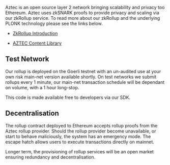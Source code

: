 Aztec is an open source layer 2 network bringing scalability and privacy too Ethereum. Aztec uses zkSNARK proofs to provide privacy and scaling via our zkRollup service. To read more about our zkRollup and the underlying PLONK technology please see the links below.

- <a href="https://medium.com/aztec-protocol/aztec-zkrollup-layer-2-privacy-1978e90ee3b6" target="_blank">ZkRollup Introduction</a>

- <a href="https://aztec.network/research" target="_blank">AZTEC Content Library</a>

## Test Network

Our rollup is deployed on the Goerli testnet with an un-audited use at your own risk main-net version available shortly. On test networks we submit rollups every 1 minute, our main-net transaction schedule will be dependant on volume, with a 1 hour long-stop.

This code is made available free to developers via our SDK.

## Decentralisation

The rollup contract deployed to Ethereum accepts rollup proofs from the Aztec rollup provider. Should the rollup provider become unavailable, or start to behave maliciously, the system has an emergency mode. The escape hatch allows users to execute transactions directly on mainnet.

Longer term, the provisioning of rollup services will be an open market ensuring redundancy and decentralisation.
